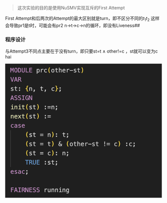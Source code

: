 >这次实验的目的是使用NuSMV实现互斥的First Attempt

First Attempt和后两次的Attempt的最大区别就是turn，即不区分不同的$t_1t_2$
这样会导致pr1是t时，可能会有pr2  n->t->c->n的循环，即没有Liveness##

### 程序设计
与Attempt3不同点主要在于没有turn，即只要st=t $\land$ other!=c ，st就可以变为c
hai

![](https://raw.githubusercontent.com/ustc21xyx/picture-bed/main/20240415205420.png)